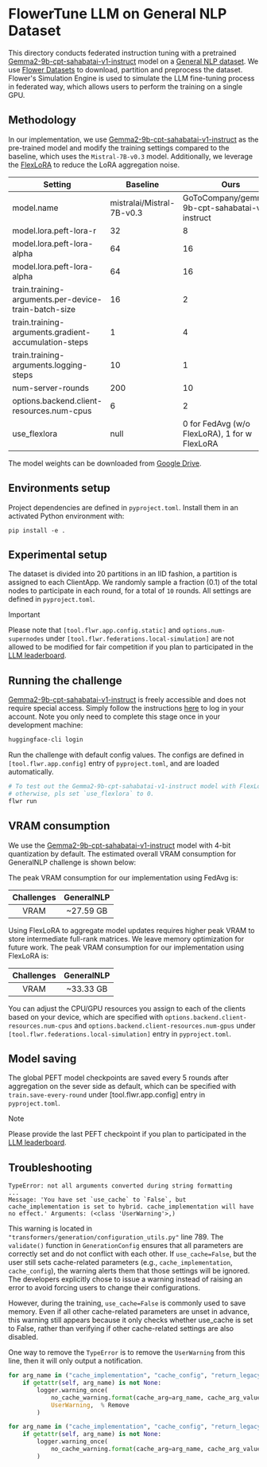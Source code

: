 # FlowerTune LLM on General NLP Dataset

This directory conducts federated instruction tuning with a pretrained [Gemma2-9b-cpt-sahabatai-v1-instruct](https://huggingface.co/GoToCompany/gemma2-9b-cpt-sahabatai-v1-instruct) model on a [General NLP dataset](https://huggingface.co/datasets/vicgalle/alpaca-gpt4).
We use [Flower Datasets](https://flower.dev/docs/datasets/) to download, partition and preprocess the dataset.
Flower's Simulation Engine is used to simulate the LLM fine-tuning process in federated way,
which allows users to perform the training on a single GPU.


## Methodology

In our implementation, we use [Gemma2-9b-cpt-sahabatai-v1-instruct](https://huggingface.co/GoToCompany/gemma2-9b-cpt-sahabatai-v1-instruct) as the pre-trained model and modify the training settings compared to the baseline, which uses the `Mistral-7B-v0.3` model. Additionally, we leverage the [FlexLoRA](https://arxiv.org/abs/2402.11505) to reduce the LoRA aggregation noise. 

|Setting                                                | Baseline                 | Ours                                            |
| --                                                    |  --                      |  --                                             |
|model.name                                             |mistralai/Mistral-7B-v0.3 | GoToCompany/gemma2-9b-cpt-sahabatai-v1-instruct |
|model.lora.peft-lora-r                                 | 32                       | 8                                               |
|model.lora.peft-lora-alpha                             | 64                       | 16                                              |
|model.lora.peft-lora-alpha                             | 64                       | 16                                              |
|train.training-arguments.per-device-train-batch-size   | 16                       | 2                                               |
|train.training-arguments.gradient-accumulation-steps   | 1                        | 4                                               |
|train.training-arguments.logging-steps                 | 10                       | 1                                               |
|num-server-rounds                                      | 200                      | 10                                              |
|options.backend.client-resources.num-cpus              | 6                        | 2                                               |
|use_flexlora                                           | null                     | 0 for FedAvg (w/o FlexLoRA), 1 for w FlexLoRA   |

The model weights can be downloaded from [Google Drive](https://drive.google.com/drive/folders/10FD_6PO4YlMOHmzRxHl-IsiH_0drb0Gc?usp=sharing).

## Environments setup

Project dependencies are defined in `pyproject.toml`. Install them in an activated Python environment with:

```shell
pip install -e .
```

## Experimental setup

The dataset is divided into 20 partitions in an IID fashion, a partition is assigned to each ClientApp.
We randomly sample a fraction (0.1) of the total nodes to participate in each round, for a total of `10` rounds.
All settings are defined in `pyproject.toml`.

> [!IMPORTANT]
> Please note that `[tool.flwr.app.config.static]` and `options.num-supernodes` under `[tool.flwr.federations.local-simulation]` are not allowed to be modified for fair competition if you plan to participated in the [LLM leaderboard](https://flower.ai/benchmarks/llm-leaderboard).


## Running the challenge

[Gemma2-9b-cpt-sahabatai-v1-instruct](https://huggingface.co/GoToCompany/gemma2-9b-cpt-sahabatai-v1-instruct) is freely accessible and does not require special access. Simply follow the instructions [here](https://huggingface.co/docs/huggingface_hub/en/quick-start#login-command) to log in your account. Note you only need to complete this stage once in your development machine:

```bash
huggingface-cli login
```

Run the challenge with default config values.
The configs are defined in `[tool.flwr.app.config]` entry of `pyproject.toml`, and are loaded automatically.

```bash
# To test out the Gemma2-9b-cpt-sahabatai-v1-instruct model with FlexLoRA, set `use_flexlora` to 1 in `pyproject.toml`
# otherwise, pls set `use_flexlora` to 0.
flwr run
```

## VRAM consumption

We use the [Gemma2-9b-cpt-sahabatai-v1-instruct](https://huggingface.co/GoToCompany/gemma2-9b-cpt-sahabatai-v1-instruct) model with 4-bit quantization by default. The estimated overall VRAM consumption for GeneralNLP challenge is shown below:

The peak VRAM consumption for our implementation using FedAvg is:

| Challenges | GeneralNLP | 
| :--------: | :--------: |
|    VRAM    | ~27.59 GB  | 

Using FlexLoRA to aggregate model updates requires higher peak VRAM to store intermediate full-rank matrices. We leave memory optimization for future work.  The peak VRAM consumption for our implementation using FlexLoRA is:

| Challenges | GeneralNLP | 
| :--------: | :--------: |
|    VRAM    | ~33.33 GB  | 

You can adjust the CPU/GPU resources you assign to each of the clients based on your device, which are specified with `options.backend.client-resources.num-cpus` and `options.backend.client-resources.num-gpus` under `[tool.flwr.federations.local-simulation]` entry in `pyproject.toml`.


## Model saving

The global PEFT model checkpoints are saved every 5 rounds after aggregation on the sever side as default, which can be specified with `train.save-every-round` under [tool.flwr.app.config] entry in `pyproject.toml`.

> [!NOTE]
> Please provide the last PEFT checkpoint if you plan to participated in the [LLM leaderboard](https://flower.ai/benchmarks/llm-leaderboard).

## Troubleshooting

```
TypeError: not all arguments converted during string formatting
...
Message: 'You have set `use_cache` to `False`, but cache_implementation is set to hybrid. cache_implementation will have no effect.' Arguments: (<class 'UserWarning'>,)
```

This warning is located in `"transformers/generation/configuration_utils.py"` line 789. The `validate()` function in `GenerationConfig` ensures that all parameters are correctly set and do not conflict with each other. If `use_cache=False`, but the user still sets cache-related parameters (e.g., `cache_implementation`, `cache_config`), the warning alerts them that those settings will be ignored. The developers explicitly chose to issue a warning instead of raising an error to avoid forcing users to change their configurations.

However, during the training, `use_cache=False` is commonly used to save memory. Even if all other cache-related parameters are unset in advance, this warning still appears because it only checks whether use_cache is set to False, rather than verifying if other cache-related settings are also disabled.

One way to remove the `TypeError` is to remove the `UserWarning` from this line, then it will only output a notification.

```python
for arg_name in ("cache_implementation", "cache_config", "return_legacy_cache"):
    if getattr(self, arg_name) is not None:
        logger.warning_once(
            no_cache_warning.format(cache_arg=arg_name, cache_arg_value=getattr(self, arg_name)),
            UserWarning,  % Remove
        )
```

```python
for arg_name in ("cache_implementation", "cache_config", "return_legacy_cache"):
    if getattr(self, arg_name) is not None:
        logger.warning_once(
            no_cache_warning.format(cache_arg=arg_name, cache_arg_value=getattr(self, arg_name)),
        )
```